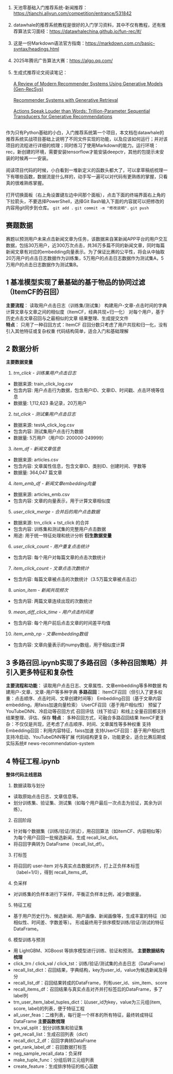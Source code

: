 1. 天池零基础入门推荐系统-新闻推荐： https://tianchi.aliyun.com/competition/entrance/531842<br><br>
2. datawhale的推荐系统教程是很好的入门学习资料，其中不仅有教程，还有推荐算法实习面经：https://datawhalechina.github.io/fun-rec/#/ <br><br>
3. 这是一份Markdown语法官方指南：https://markdown.com.cn/basic-syntax/headings.html<br><br>
4. 2025年腾讯广告算法大赛：https://algo.qq.com/<br><br>
5. 生成式推荐论文阅读笔记：<br><br>
[A Review of Modern Recommender Systems Using Generative Models (Gen-RecSys)](https://www.notion.so/A-Review-of-Modern-Recommender-Systems-Using-Generative-Models-Gen-RecSys-21c4ea50d98a8001801fd1fd4f9a099a?source=copy_link)<br><br>
[Recommender Systems with Generative Retrieval](https://www.notion.so/Recommender-Systems-with-Generative-Retrieval-23c4ea50d98a804c85dfd6a61630817e?source=copy_link)<br><br>
[Actions Speak Louder than Words: Trillion-Parameter Sequential Transducers for Generative Recommendations](https://www.notion.so/Actions-Speak-Louder-than-Words-Trillion-Parameter-Sequential-Transducers-for-Generative-Recommenda-23c4ea50d98a804585bec85476aeee69?source=copy_link)<br><br>

作为只有Python基础的小白，入门推荐系统第一个项目，本文档在datawhale的推荐系统实战项目基础上说明了不同文件实现的功能，以及应该如何运行；并对该项目的流程进行详细的梳理；同时练习了使用Markdown的能力。运行环境：rec，新创建的环境，需要安装tensorflow才能安装deepctr，其他的包提示未安装的时候再一一安装。<br><br>
阅读项目代码的时候，小白看到一堆新定义的函数头都大了，可以拿草稿纸梳理一下有哪些函数，数据流是什么样的，动手写一遍可以对代码有更熟练的掌握，只看真的很难熟练掌握。<br><br>
打开切换面板（右上角设置键左边中间那个面板），点击下面的终端界面右上角的下拉箭头，不要选择PowerShell，选择Git Bash输入下面的内容就可以把修改的内容用git同步到仓库。
 `git add .` 
 `git commit -m "修改说明".` 
 `git push` 

## 赛题数据
赛题以预测用户未来点击新闻文章为任务，该数据来自某新闻APP平台的用户交互数据，包括30万用户，近300万次点击，共36万多篇不同的新闻文章，同时每篇新闻文章有对应的embedding向量表示。为了保证比赛的公平性，将会从中抽取20万用户的点击日志数据作为训练集，5万用户的点击日志数据作为测试集A，5万用户的点击日志数据作为测试集B。

## 1 基准模型实现了最基础的基于物品的协同过滤（ItemCF的召回）
**主要流程**：
    读取用户点击日志（训练集/测试集）
    构建用户-文章-点击时间的字典
    计算文章与文章之间的相似度（ItemCF，经典共现+归一化）
    对每个用户，基于历史点击文章召回与之最相似的文章
    结果整理、生成提交文件  
**特点**：
    只用了一种召回方式：ItemCF
    召回分数只考虑了用户共现和归一化，没有引入其他特征或复杂权重
    代码结构简单，适合入门和基础理解

## 2 数据分析
**主要数据变量**
1. *trn_click - 训练集用户点击日志*
* 数据来源: train_click_log.csv
* 包含内容: 用户点击行为数据，包含用户ID、文章ID、时间戳、点击环境等信息
* 数据量: 1,112,623 条记录，20万用户
2. *tst_click - 测试集用户点击日志*
* 数据来源: testA_click_log.csv
* 包含内容: 测试集用户点击行为数据
* 数据量: 5万用户（用户ID: 200000-249999）
3. *item_df - 新闻文章信息*
* 数据来源: articles.csv
* 包含内容: 文章属性信息，包含文章ID、类别ID、创建时间、字数等
* 数据量: 364,047 篇文章
4. *item_emb_df - 新闻文章embedding向量*
* 数据来源: articles_emb.csv
* 包含内容: 文章的向量表示，用于计算文章相似度
5. *user_click_merge - 合并后的用户点击数据*
* 数据来源: trn_click + tst_click 的合并
* 包含内容: 训练集和测试集的完整用户点击数据
* 用途: 用于统一特征处理和统计分析
**衍生数据变量**
6. *user_click_count - 用户重复点击统计*
* 包含内容: 每个用户对每篇文章的点击次数统计
7. *item_click_count - 文章点击次数统计*
* 包含内容: 每篇文章被点击的次数统计（3.5万篇文章被点击过）
8. *union_item - 新闻共现频次*
* 包含内容: 两篇文章连续出现的次数统计
9. *mean_diff_click_time - 用户点击时间差*
* 包含内容: 每个用户前后点击文章的时间差平均值
10. *item_emb_np - 文章embedding数组*
* 包含内容: 文章向量表示的numpy数组，用于相似度计算

## 3 多路召回.ipynb实现了多路召回（多种召回策略）并引入更多特征和复杂性
**主要流程和功能**：
    读取用户点击日志、文章属性、文章embedding等多种数据
    构建用户-文章、文章-用户等多种字典
**多路召回**：
    ItemCF召回（但引入了更多权重：点击顺序、点击时间、文章创建时间等）
    Embedding召回（基于文章内容embedding，用faiss加速向量检索）
    UserCF召回（基于用户相似性）
    预留了 YouTubeDNN、冷启动等召回方式
    召回评估（线下验证）和线上全量召回都支持
结果整理、评估、保存
**特点**：
    多种召回方式，可融合多路召回结果
    ItemCF更复杂：不仅仅是共现，还考虑了点击顺序、时间、文章属性等多种权重
    支持Embedding召回：利用内容特征，faiss加速
    支持UserCF召回：基于用户相似性
    支持冷启动、YouTubeDNN等扩展
    代码结构更复杂，功能更全，适合比赛后期或实际系统# news-recommendation-system

## 4 特征工程.ipynb
**整体代码主线思路**
1. 数据读取与划分
* 读取原始点击日志、文章信息等。
* 划分训练集、验证集、测试集（如每个用户最后一次点击为验证，其余为训练）。
2. 召回阶段
* 针对每个数据集（训练/验证/测试），用召回算法（如itemCF、内容相似等）为每个用户召回一批候选新闻，生成 recall_list_dict。
* 将召回字典转为 DataFrame（recall_list_df）。
3. 打标签
* 将召回的 user-item 对与真实点击数据对齐，打上正负样本标签（label=1/0），得到 recall_items_df。
4. 负采样
* 对训练集的负样本进行下采样，平衡正负样本比例，减少数据量。
5. 特征工程
* 基于用户历史行为、候选新闻、用户画像、新闻画像等，生成丰富的特征（如相似性、时间差、字数差等）。
形成最终用于排序模型训练/验证/测试的特征 DataFrame。
6. 模型训练与预测
* 用 LightGBM、XGBoost 等排序模型进行训练、验证和预测。
**主要数据结构梳理**
* click_trn / click_val / click_tst：训练/验证/测试集的点击日志（DataFrame）
* recall_list_dict：召回结果，字典结构，key为user_id，value为候选新闻及得分
* recall_list_df：召回结果转成的DataFrame，列有user_id、sim_item、score
* recall_items_df：召回结果与真实点击对齐并打标签后的DataFrame，多了label列
* trn_user_item_label_tuples_dict：以user_id为key，value为三元组(item, score, label)的列表，便于特征工程
* all_user_feas：二维列表，每行是一个样本的所有特征，最终转成特征DataFrame
**主要函数梳理**
* trn_val_split：划分训练集和验证集
* get_recall_list：生成召回列表（dict）
* recall_dict_2_df：召回字典转DataFrame
* get_rank_label_df：召回数据打标签
* neg_sample_recall_data：负采样
* make_tuple_func：分组后转三元组列表
* create_feature：生成排序特征的核心函数